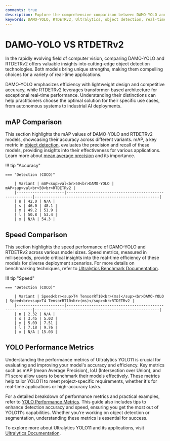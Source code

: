 ```yaml
---
comments: true
description: Explore the comprehensive comparison between DAMO-YOLO and RTDETRv2, two cutting-edge models in real-time object detection and computer vision. Discover how these advanced architectures perform across various metrics, making them ideal for edge AI and real-time AI applications. Learn about their unique features, speed, and accuracy to select the best fit for your needs with Ultralytics.
keywords: DAMO-YOLO, RTDETRv2, Ultralytics, object detection, real-time AI, edge AI, computer vision, model comparison, inference speed, accuracy
---
```


# DAMO-YOLO VS RTDETRv2

In the rapidly evolving field of computer vision, comparing DAMO-YOLO and RTDETRv2 offers valuable insights into cutting-edge object detection technologies. Both models bring unique strengths, making them compelling choices for a variety of real-time applications.

DAMO-YOLO emphasizes efficiency with lightweight design and competitive accuracy, while RTDETRv2 leverages transformer-based architecture for exceptional real-time performance. Understanding their distinctions can help practitioners choose the optimal solution for their specific use cases, from autonomous systems to industrial AI deployments.

## mAP Comparison

This section highlights the mAP values of DAMO-YOLO and RTDETRv2 models, showcasing their accuracy across different variants. mAP, a key metric in [object detection](https://www.ultralytics.com/glossary/object-detection), evaluates the precision and recall of these models, providing insights into their effectiveness for various applications. Learn more about [mean average precision](https://www.ultralytics.com/glossary/mean-average-precision-map) and its importance.

!!! tip "Accuracy"

    === "Detection (COCO)"

    	| Variant | mAP<sup>val<br>50<br>DAMO-YOLO | mAP<sup>val<br>50<br>RTDETRv2 |
    	|---------------------|-------------------------------------------------------|-------------------------------------------------------|
    	| n | 42.0 | N/A |
    	| s | 46.0 | 48.1 |
    	| m | 49.2 | 51.9 |
    	| l | 50.8 | 53.4 |
    	| x | N/A | 54.3 |

## Speed Comparison

This section highlights the speed performance of DAMO-YOLO and RTDETRv2 across various model sizes. Speed metrics, measured in milliseconds, provide critical insights into the real-time efficiency of these models for diverse deployment scenarios. For more details on benchmarking techniques, refer to [Ultralytics Benchmark Documentation](https://docs.ultralytics.com/modes/benchmark/).

!!! tip "Speed"

    === "Detection (COCO)"

    	| Variant | Speed<br><sup>T4 TensorRT10<br>(ms)</sup><br>DAMO-YOLO | Speed<br><sup>T4 TensorRT10<br>(ms)</sup><br>RTDETRv2 |
    	|---------------------|-------------------------------------------------------|-------------------------------------------------------|
    	| n | 2.32 | N/A |
    	| s | 3.45 | 5.03 |
    	| m | 5.09 | 7.51 |
    	| l | 7.18 | 9.76 |
    	| x | N/A | 15.03 |

## YOLO Performance Metrics

Understanding the performance metrics of Ultralytics YOLO11 is crucial for evaluating and improving your model's accuracy and efficiency. Key metrics such as mAP (mean Average Precision), IoU (Intersection over Union), and F1 score allow users to benchmark their models effectively. These metrics help tailor YOLO11 to meet project-specific requirements, whether it's for real-time applications or high-accuracy tasks.

For a detailed breakdown of performance metrics and practical examples, refer to [YOLO Performance Metrics](https://docs.ultralytics.com/guides/yolo-performance-metrics/). This guide also includes tips to enhance detection accuracy and speed, ensuring you get the most out of YOLO11's capabilities. Whether you're working on object detection or segmentation, understanding these metrics is essential for success.

To explore more about Ultralytics YOLO11 and its applications, visit [Ultralytics Documentation](https://docs.ultralytics.com/).
